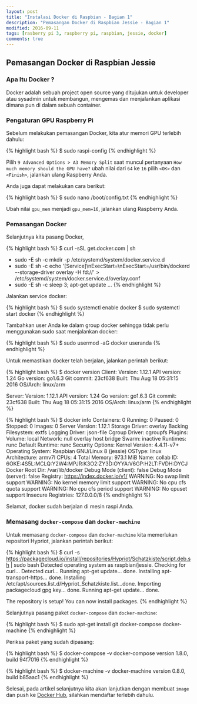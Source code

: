 ```yaml
---
layout: post
title: "Instalasi Docker di Raspbian - Bagian 1"
description: "Pemasangan Docker di Raspbian Jessie - Bagian 1"
modified: 2016-09-11
tags: [rasberry pi 3, raspberry pi, raspbian, jessie, docker]
comments: true
---
```


## Pemasangan Docker di Raspbian Jessie

### Apa Itu Docker ?

Docker adalah sebuah project open source yang ditujukan untuk developer atau sysadmin untuk membangun, 
mengemas dan menjalankan aplikasi dimana pun di dalam sebuah container.

### Pengaturan GPU Raspberry Pi
 
 Sebelum melakukan pemasangan Docker, kita atur memori GPU terlebih dahulu:

{% highlight bash %}
$ sudo raspi-config
{% endhighlight %}

 Pilih `9 Advanced Options > A3 Memory Split` saat muncul pertanyaan `How much memory should the GPU have?` 
 ubah nilai dari `64` ke `16` pilih `<OK>` dan `<Finish>`, jalankan ulang Raspberry Anda.
 
 Anda juga dapat melakukan cara berikut:
 
{% highlight bash %}
$ sudo nano /boot/config.txt
{% endhighlight %}

 Ubah nilai `gpu_mem` menjadi `gpu_mem=16`, jalankan ulang Raspberry Anda.
 
### Pemasangan Docker

 Selanjutnya kita pasang Docker, 
 
{% highlight bash %}
$ curl -sSL get.docker.com | sh
+ sudo -E sh -c mkdir -p /etc/systemd/system/docker.service.d
+ sudo -E sh -c echo '[Service]\nExecStart=\nExecStart=/usr/bin/dockerd --storage-driver overlay -H fd://' > /etc/systemd/system/docker.service.d/overlay.conf
+ sudo -E sh -c sleep 3; apt-get update
...
{% endhighlight %}

 Jalankan service docker:
 
{% highlight bash %}
$ sudo systemctl enable docker
$ sudo systemctl start docker
{% endhighlight %}

 Tambahkan user Anda ke dalam group docker sehingga tidak perlu menggunakan sudo saat menjalankan docker:
 
{% highlight bash %}
$ sudo usermod -aG docker useranda
{% endhighlight %}
 
 Untuk memastikan docker telah berjalan, jalankan perintah berikut:
 
{% highlight bash %}
$ docker version
Client:
 Version:      1.12.1
 API version:  1.24
 Go version:   go1.6.3
 Git commit:   23cf638
 Built:        Thu Aug 18 05:31:15 2016
 OS/Arch:      linux/arm

Server:
 Version:      1.12.1
 API version:  1.24
 Go version:   go1.6.3
 Git commit:   23cf638
 Built:        Thu Aug 18 05:31:15 2016
 OS/Arch:      linux/arm
{% endhighlight %}

{% highlight bash %}
$ docker info
Containers: 0
 Running: 0
 Paused: 0
 Stopped: 0
Images: 0
Server Version: 1.12.1
Storage Driver: overlay
 Backing Filesystem: extfs
Logging Driver: json-file
Cgroup Driver: cgroupfs
Plugins:
 Volume: local
 Network: null overlay host bridge
Swarm: inactive
Runtimes: runc
Default Runtime: runc
Security Options:
Kernel Version: 4.4.11-v7+
Operating System: Raspbian GNU/Linux 8 (jessie)
OSType: linux
Architecture: armv7l
CPUs: 4
Total Memory: 973.1 MiB
Name: collab
ID: 6OKE:4S5L:MCLQ:Y2W4:MPJR:K3O2:ZY3D:OYYA:V6GP:H2LT:FVDH:DYCJ
Docker Root Dir: /var/lib/docker
Debug Mode (client): false
Debug Mode (server): false
Registry: https://index.docker.io/v1/
WARNING: No swap limit support
WARNING: No kernel memory limit support
WARNING: No cpu cfs quota support
WARNING: No cpu cfs period support
WARNING: No cpuset support
Insecure Registries:
 127.0.0.0/8
{% endhighlight %}

 Selamat, docker sudah berjalan di mesin raspi Anda.
 
### Memasang `docker-compose` dan `docker-machine`

 Untuk memasang `docker-compose` dan `docker-machine` kita memerlukan repositori Hypriot, jalankan perintah berikut:

{% highlight bash %}
$ curl -s https://packagecloud.io/install/repositories/Hypriot/Schatzkiste/script.deb.sh | sudo bash
Detected operating system as raspbian/jessie.
Checking for curl...
Detected curl...
Running apt-get update... done.
Installing apt-transport-https... done.
Installing /etc/apt/sources.list.d/Hypriot_Schatzkiste.list...done.
Importing packagecloud gpg key... done.
Running apt-get update... done.

The repository is setup! You can now install packages.
{% endhighlight %}

 Selanjutnya pasang paket `docker-compose` dan `docker-machine`:
 
{% highlight bash %}
$ sudo apt-get install git docker-compose docker-machine
{% endhighlight %}

 Periksa paket yang sudah dipasang:
 
{% highlight bash %}
$ docker-compose -v
docker-compose version 1.8.0, build 94f7016
{% endhighlight %}

{% highlight bash %}
$ docker-machine -v
docker-machine version 0.8.0, build b85aac1
{% endhighlight %}

 Selesai, pada artikel selanjutnya kita akan lanjutkan dengan membuat `image` dan push ke [Docker Hub](https://hub.docker.com), silahkan mendaftar terlebih dahulu.
